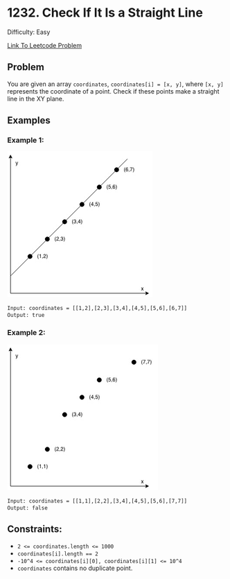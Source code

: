 # 1232. Check If It Is a Straight Line
Difficulty: Easy

[Link To Leetcode Problem](https://leetcode.com/problems/check-if-it-is-a-straight-line/)

## Problem
You are given an array `coordinates`, `coordinates[i] = [x, y]`, where `[x, y]` represents the coordinate of a point. Check if these points make a straight line in the XY plane.

## Examples
### Example 1:
![example1](./example1.jpg)
```
Input: coordinates = [[1,2],[2,3],[3,4],[4,5],[5,6],[6,7]]
Output: true
```
### Example 2:
![example2](./example2.jpg)
```
Input: coordinates = [[1,1],[2,2],[3,4],[4,5],[5,6],[7,7]]
Output: false
```

## Constraints:
- `2 <= coordinates.length <= 1000`
- `coordinates[i].length == 2`
- `-10^4 <= coordinates[i][0], coordinates[i][1] <= 10^4`
- `coordinates` contains no duplicate point.